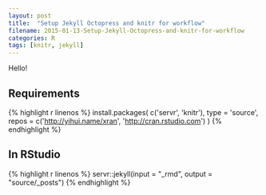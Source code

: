 ```yaml
---
layout: post
title:  "Setup Jekyll Octopress and knitr for workflow"
filename: 2015-01-13-Setup-Jekyll-Octopress-and-knitr-for-workflow
categories: R
tags: [knitr, jekyll]
---
```


Hello!

## Requirements


{% highlight r linenos %}
install.packages(
  c('servr', 'knitr'),
  type = 'source',
  repos = c('http://yihui.name/xran', 'http://cran.rstudio.com')
)
{% endhighlight %}

## In RStudio


{% highlight r linenos %}
servr::jekyll(input = "_rmd", output = "source/_posts")
{% endhighlight %}

